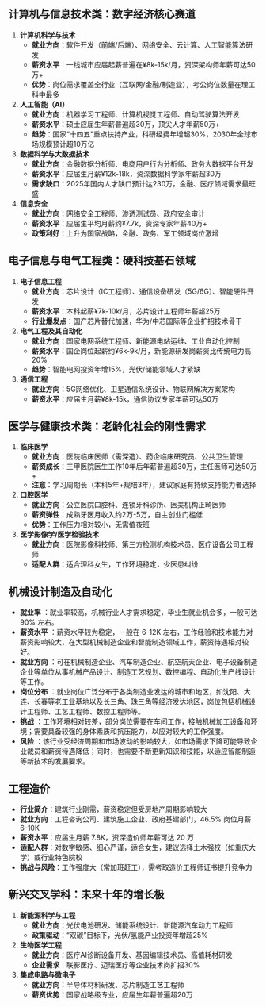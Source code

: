 ## 计算机与信息技术类：数字经济核心赛道
1. **计算机科学与技术**
    - **就业方向**：软件开发（前端/后端）、网络安全、云计算、人工智能算法研发
    - **薪资水平**：一线城市应届起薪普遍在¥8k-15k/月，资深架构师年薪可达50万+
    - **优势**：岗位需求覆盖全行业（互联网/金融/制造业），考公岗位数量在理工科中最多
2. **人工智能（AI）**
    - **就业方向**：机器学习工程师、计算机视觉工程师、自动驾驶算法开发
    - **薪资水平**：硕士应届生年薪普遍超30万，顶尖人才年薪50万+
    - **趋势**：国家“十四五”重点扶持产业，科研经费年增超30%，2030年全球市场规模预计超10万亿
3. **数据科学与大数据技术**
    - **就业方向**：金融数据分析师、电商用户行为分析师、政务大数据平台开发
    - **薪资水平**：应届生月薪¥12k-18k，资深数据科学家年薪超30万
    - **需求缺口**：2025年国内人才缺口预计达230万，金融、医疗领域需求最旺盛
4. **信息安全**
    - **就业方向**：网络安全工程师、渗透测试员、政府安全审计
    - **薪资水平**：应届生平均月薪约¥7.7k，资深专家年薪40万+
    - **政策利好**：上升为国家战略，金融、政务、军工领域岗位激增

## 电子信息与电气工程类：硬科技基石领域
1. **电子信息工程**
    - **就业方向**：芯片设计（IC工程师）、通信设备研发（5G/6G）、智能硬件开发
    - **薪资水平**：本科起薪¥7k-10k/月，芯片设计工程师年薪超25万
    - **行业爆发点**：国产芯片替代加速，华为/中芯国际等企业扩招技术骨干
2. **电气工程及其自动化**
    - **就业方向**：国家电网系统工程师、新能源电站运维、工业自动化控制
    - **薪资水平**：国企岗位起薪约¥6k-9k/月，新能源研发岗薪资比传统电力高20%
    - **趋势**：智能电网投资年增15%，光伏/储能领域人才紧缺
3. **通信工程**
    - **就业方向**：5G网络优化、卫星通信系统设计、物联网解决方案架构
    - **薪资水平**：应届生月薪¥8k-15k，通信协议专家年薪可达50万

## 医学与健康技术类：老龄化社会的刚性需求
1. **临床医学**
    - **就业方向**：医院临床医师（需深造）、药企临床研究员、公共卫生管理
    - **薪资成长**：三甲医院医生工作10年后年薪普遍超30万，主任医师可达50万+
    - **注意**：学习周期长（本科5年+规培3年），建议家庭有持续支持能力者选择
2. **口腔医学**
    - **就业方向**：公立医院口腔科、连锁牙科诊所、医美机构正畸医师
    - **薪资弹性**：成熟牙医月收入约2万-5万，自主创业门槛低
    - **优势**：工作压力相对较小，无需值夜班
3. **医学影像学/医学检验技术**
    - **就业方向**：医院影像科技师、第三方检测机构技术员、医疗设备公司工程师
    - **适配人群**：适合理科女生，工作环境稳定，少医患纠纷

## 机械设计制造及自动化
- **就业率** ：就业率较高，机械行业人才需求稳定，毕业生就业机会多，一般可达 90% 左右。
- **薪资水平** ：薪资水平较为稳定，一般在 6-12K 左右，工作经验和技术能力对薪资影响较大，在大型机械制造企业和智能制造领域工作，薪资待遇相对较好。
- **就业方向** ：可在机械制造企业、汽车制造企业、航空航天企业、电子设备制造企业等单位从事机械产品设计、制造工艺规划、数控编程、自动化生产线设计等工作。
- **岗位分布** ：就业岗位广泛分布于各类制造业发达的城市和地区，如沈阳、大连、长春等老工业基地以及长三角、珠三角等经济发达地区，岗位包括机械设计工程师、工艺工程师、数控工程师等。
- **挑战** ：工作环境相对较差，部分岗位需要在车间工作，接触机械加工设备和环境；需要具备较强的身体素质和抗压能力，以应对较大的工作强度。
- **风险** ：该行业受经济周期和市场波动的影响较大，如市场需求下降可能导致企业裁员和薪资待遇降低；同时，也需要不断更新知识和技能，以适应智能制造等新技术的发展要求。

## 工程造价
- **行业简介**：建筑行业刚需，薪资稳定但受房地产周期影响较大
- **就业方向**：工程咨询公司、建筑施工企业、政府基建部门，46.5% 岗位月薪 6-10K
- **薪资水平**：应届生月薪 7.8K，资深造价师年薪可达 20 万
- **适配人群**：对数字敏感、细心严谨，适合女生，建议选择土木强校（如重庆大学）或行业特色院校
- **挑战与风险**：工作强度大（常加班赶工），需考取造价工程师证书提升竞争力

## 新兴交叉学科：未来十年的增长极
1. **新能源科学与工程**
    - **就业方向**：光伏电池研发、储能系统设计、新能源汽车动力工程师
    - **政策驱动**：“双碳”目标下，光伏/氢能产业投资年增超25%
2. **生物医学工程**
    - **就业方向**：医疗AI诊断设备开发、基因编辑技术员、高值耗材研发
    - **企业需求**：联影医疗、迈瑞医疗等企业技术岗扩招30%
3. **集成电路与微电子**
    - **就业方向**：半导体材料研发、芯片制造工艺工程师
    - **薪资优势**：国家战略级专业，应届生年薪普遍超20万